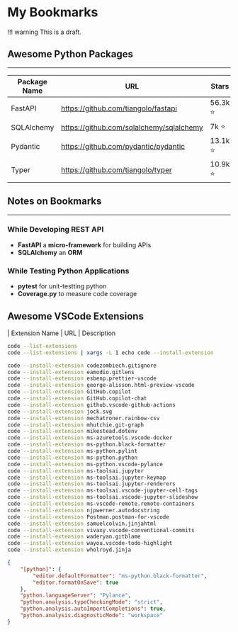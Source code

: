 # My Bookmarks

!!! warning
    This is a draft.


## Awesome Python Packages

---

| Package Name | URL | Stars | Version | Documentation |
| --- | --- | --- | --- | --- |
| FastAPI | <https://github.com/tiangolo/fastapi> | 56.3k ⭐️ | 0.95.0 | <https://fastapi.tiangolo.com/> |
| SQLAlchemy | <https://github.com/sqlalchemy/sqlalchemy> | 7k ⭐️ | 2.0.8 | <https://www.sqlalchemy.org/> |
| Pydantic | <https://github.com/pydantic/pydantic> | 13.1k ⭐️ | 1.10.7 | <https://docs.pydantic.dev/> |
| Typer | <https://github.com/tiangolo/typer> | 10.9k ⭐️ | 0.7.0 | <https://typer.tiangolo.com/> |

## Notes on Bookmarks

---

### While Developing REST API

- **FastAPI** a **micro-framework** for building APIs
- **SQLAlchemy** an **ORM**

### While Testing Python Applications

- **pytest** for unit-testting python
- **Coverage.py**  to measure code coverage

## Awesome VSCode Extensions
| Extension Name | URL | Description

```zsh
code --list-extensions
code --list-extensions | xargs -L 1 echo code --install-extension
```

```zsh
code --install-extension codezombiech.gitignore
code --install-extension eamodio.gitlens
code --install-extension esbenp.prettier-vscode
code --install-extension george-alisson.html-preview-vscode
code --install-extension GitHub.copilot
code --install-extension GitHub.copilot-chat
code --install-extension github.vscode-github-actions
code --install-extension jock.svg
code --install-extension mechatroner.rainbow-csv
code --install-extension mhutchie.git-graph
code --install-extension mikestead.dotenv
code --install-extension ms-azuretools.vscode-docker
code --install-extension ms-python.black-formatter
code --install-extension ms-python.pylint
code --install-extension ms-python.python
code --install-extension ms-python.vscode-pylance
code --install-extension ms-toolsai.jupyter
code --install-extension ms-toolsai.jupyter-keymap
code --install-extension ms-toolsai.jupyter-renderers
code --install-extension ms-toolsai.vscode-jupyter-cell-tags
code --install-extension ms-toolsai.vscode-jupyter-slideshow
code --install-extension ms-vscode-remote.remote-containers
code --install-extension njpwerner.autodocstring
code --install-extension Postman.postman-for-vscode
code --install-extension samuelcolvin.jinjahtml
code --install-extension vivaxy.vscode-conventional-commits
code --install-extension waderyan.gitblame
code --install-extension wayou.vscode-todo-highlight
code --install-extension wholroyd.jinja
```

```json title="settings.json"
{
    "[python]": {
        "editor.defaultFormatter": "ms-python.black-formatter",
        "editor.formatOnSave": true
    },
    "python.languageServer": "Pylance",
    "python.analysis.typeCheckingMode": "strict",
    "python.analysis.autoImportCompletions": true,
    "python.analysis.diagnosticMode": "workspace"
}
```
